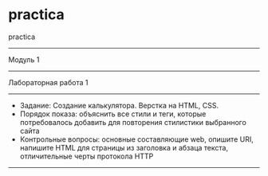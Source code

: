 # practica
practica
***
Модуль 1
***
Лабораторная работа 1
***
- Задание: Создание калькулятора. Верстка на HTML, CSS.
- Порядок показа: объяснить все стили и теги, которые потребовалось добавить для повторения стилистики выбранного сайта
- Контрольные вопросы: основные составляющие web, опишите URI, напишите HTML для страницы из заголовка и абзаца текста, отличительные черты протокола HTTP
***
